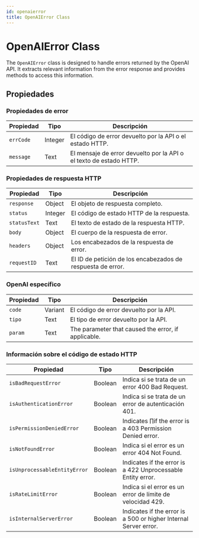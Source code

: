 ```yaml
---
id: openaierror
title: OpenAIError Class
---
```


# OpenAIError Class

The `OpenAIError` class is designed to handle errors returned by the OpenAI API. It extracts relevant information from the error response and provides methods to access this information.

## Propiedades

### Propiedades de error

| Propiedad | Tipo    | Descripción                                                                        |
| --------- | ------- | ---------------------------------------------------------------------------------- |
| `errCode` | Integer | El código de error devuelto por la API o el estado HTTP.           |
| `message` | Text    | El mensaje de error devuelto por la API o el texto de estado HTTP. |

### Propiedades de respuesta HTTP

| Propiedad    | Tipo    | Descripción                                                                 |
| ------------ | ------- | --------------------------------------------------------------------------- |
| `response`   | Object  | El objeto de respuesta completo.                            |
| `status`     | Integer | El código de estado HTTP de la respuesta.                   |
| `statusText` | Text    | El texto de estado de la respuesta HTTP.                    |
| `body`       | Object  | El cuerpo de la respuesta de error.                         |
| `headers`    | Object  | Los encabezados de la respuesta de error.                   |
| `requestID`  | Text    | El ID de petición de los encabezados de respuesta de error. |

### OpenAI específico

| Propiedad | Tipo    | Descripción                                                         |
| --------- | ------- | ------------------------------------------------------------------- |
| `code`    | Variant | El código de error devuelto por la API.             |
| `tipo`    | Text    | El tipo de error devuelto por la API.               |
| `param`   | Text    | The parameter that caused the error, if applicable. |

### Información sobre el código de estado HTTP

| Propiedad                    | Tipo    | Descripción                                                                      |
| ---------------------------- | ------- | -------------------------------------------------------------------------------- |
| `isBadRequestError`          | Boolean | Indica si se trata de un error 400 Bad Request.                  |
| `isAuthenticationError`      | Boolean | Indica si se trata de un error de autenticación 401.             |
| `isPermissionDeniedError`    | Boolean | Indicates ∏if the error is a 403 Permission Denied error.        |
| `isNotFoundError`            | Boolean | Indica si el error es un error 404 Not Found.                    |
| `isUnprocessableEntityError` | Boolean | Indicates if the error is a 422 Unprocessable Entity error.      |
| `isRateLimitError`           | Boolean | Indica si el error es un error de límite de velocidad 429.       |
| `isInternalServerError`      | Boolean | Indicates if the error is a 500 or higher Internal Server error. |